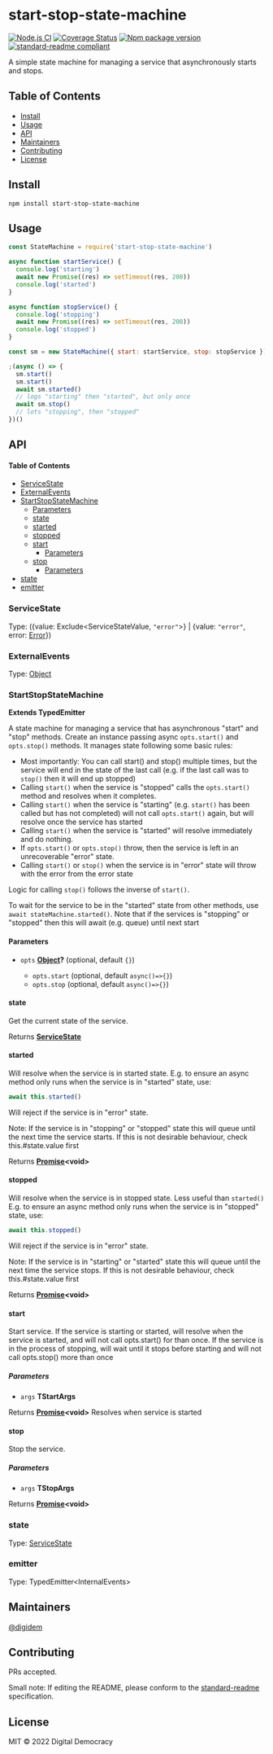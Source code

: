 # start-stop-state-machine

[![Node.js CI](https://github.com/digidem/start-stop-state-machine/workflows/Node.js%20CI/badge.svg)](https://github.com/digidem/start-stop-state-machine/actions/workflows/node.js.yml)
[![Coverage Status](https://coveralls.io/repos/github/digidem/start-stop-state-machine/badge.svg)](https://coveralls.io/github/digidem/start-stop-state-machine)
[![Npm package version](https://img.shields.io/npm/v/start-stop-state-machine)](https://npmjs.com/package/start-stop-state-machine)
[![standard-readme compliant](https://img.shields.io/badge/standard--readme-OK-green.svg?style=flat-square)](https://github.com/RichardLitt/standard-readme)

A simple state machine for managing a service that asynchronously starts and stops.

## Table of Contents

*   [Install](#install)
*   [Usage](#usage)
*   [API](#api)
*   [Maintainers](#maintainers)
*   [Contributing](#contributing)
*   [License](#license)

## Install

    npm install start-stop-state-machine

## Usage

```js
const StateMachine = require('start-stop-state-machine')

async function startService() {
  console.log('starting')
  await new Promise((res) => setTimeout(res, 200))
  console.log('started')
}

async function stopService() {
  console.log('stopping')
  await new Promise((res) => setTimeout(res, 200))
  console.log('stopped')
}

const sm = new StateMachine({ start: startService, stop: stopService })

;(async () => {
  sm.start()
  sm.start()
  await sm.started()
  // logs "starting" then "started", but only once
  await sm.stop()
  // lots "stopping", then "stopped"
})()
```

## API

<!-- Generated by documentation.js. Update this documentation by updating the source code. -->

#### Table of Contents

*   [ServiceState](#servicestate)
*   [ExternalEvents](#externalevents)
*   [StartStopStateMachine](#startstopstatemachine)
    *   [Parameters](#parameters)
    *   [state](#state)
    *   [started](#started)
    *   [stopped](#stopped)
    *   [start](#start)
        *   [Parameters](#parameters-1)
    *   [stop](#stop)
        *   [Parameters](#parameters-2)
*   [state](#state-1)
*   [emitter](#emitter)

### ServiceState

Type: ({value: Exclude\<ServiceStateValue, `"error"`>} | {value: `"error"`, error: [Error](https://developer.mozilla.org/docs/Web/JavaScript/Reference/Global_Objects/Error)})

### ExternalEvents

Type: [Object](https://developer.mozilla.org/docs/Web/JavaScript/Reference/Global_Objects/Object)

### StartStopStateMachine

**Extends TypedEmitter**

A state machine for managing a service that has asynchronous "start" and
"stop" methods. Create an instance passing async `opts.start()` and
`opts.stop()` methods. It manages state following some basic rules:

*   Most importantly: You can call start() and stop() multiple times, but the
    service will end in the state of the last call (e.g. if the last call was
    to `stop()` then it will end up stopped)
*   Calling `start()` when the service is "stopped" calls the `opts.start()` method
    and resolves when it completes.
*   Calling `start()` when the service is "starting" (e.g. `start()` has been
    called but has not completed) will not call `opts.start()` again, but will
    resolve once the service has started
*   Calling `start()` when the service is "started" will resolve immediately
    and do nothing.
*   If `opts.start()` or `opts.stop()` throw, then the service is left in an
    unrecoverable "error" state.
*   Calling `start()` or `stop()` when the service is in "error" state will
    throw with the error from the error state

Logic for calling `stop()` follows the inverse of `start()`.

To wait for the service to be in the "started" state from other methods, use
`await stateMachine.started()`. Note that if the services is "stopping" or
"stopped" then this will await (e.g. queue) until next start

#### Parameters

*   `opts` **[Object](https://developer.mozilla.org/docs/Web/JavaScript/Reference/Global_Objects/Object)?**  (optional, default `{}`)

    *   `opts.start`   (optional, default `async()=>{}`)
    *   `opts.stop`   (optional, default `async()=>{}`)

#### state

Get the current state of the service.

Returns **[ServiceState](#servicestate)** 

#### started

Will resolve when the service is in started state. E.g. to ensure an async
method only runs when the service is in "started" state, use:

```js
await this.started()
```

Will reject if the service is in "error" state.

Note: If the service is in "stopping" or "stopped" state this will queue
until the next time the service starts. If this is not desirable behaviour,
check this.#state.value first

Returns **[Promise](https://developer.mozilla.org/docs/Web/JavaScript/Reference/Global_Objects/Promise)\<void>** 

#### stopped

Will resolve when the service is in stopped state. Less useful than
`started()` E.g. to ensure an async method only runs when the service is in
"stopped" state, use:

```js
await this.stopped()
```

Will reject if the service is in "error" state.

Note: If the service is in "starting" or "started" state this will queue
until the next time the service stops. If this is not desirable behaviour,
check this.#state.value first

Returns **[Promise](https://developer.mozilla.org/docs/Web/JavaScript/Reference/Global_Objects/Promise)\<void>** 

#### start

Start service. If the service is starting or started, will resolve when the
service is started, and will not call opts.start() for than once. If the
service is in the process of stopping, will wait until it stops before
starting and will not call opts.stop() more than once

##### Parameters

*   `args` **TStartArgs** 

Returns **[Promise](https://developer.mozilla.org/docs/Web/JavaScript/Reference/Global_Objects/Promise)\<void>** Resolves when service is started

#### stop

Stop the service.

##### Parameters

*   `args` **TStopArgs** 

Returns **[Promise](https://developer.mozilla.org/docs/Web/JavaScript/Reference/Global_Objects/Promise)\<void>** 

### state

Type: [ServiceState](#servicestate)

### emitter

Type: TypedEmitter\<InternalEvents>

## Maintainers

[@digidem](https://github.com/digidem)

## Contributing

PRs accepted.

Small note: If editing the README, please conform to the [standard-readme](https://github.com/RichardLitt/standard-readme) specification.

## License

MIT © 2022 Digital Democracy
